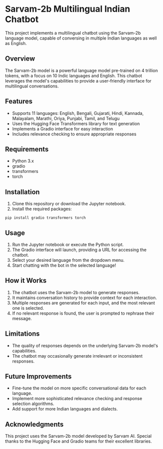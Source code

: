 # Sarvam-2b Multilingual Indian Chatbot

This project implements a multilingual chatbot using the Sarvam-2b language model, capable of conversing in multiple Indian languages as well as English.

## Overview

The Sarvam-2b model is a powerful language model pre-trained on 4 trillion tokens, with a focus on 10 Indic languages and English. This chatbot leverages the model's capabilities to provide a user-friendly interface for multilingual conversations.

## Features

- Supports 11 languages: English, Bengali, Gujarati, Hindi, Kannada, Malayalam, Marathi, Oriya, Punjabi, Tamil, and Telugu
- Uses the Hugging Face Transformers library for text generation
- Implements a Gradio interface for easy interaction
- Includes relevance checking to ensure appropriate responses

## Requirements

- Python 3.x
- gradio
- transformers
- torch

## Installation

1. Clone this repository or download the Jupyter notebook.
2. Install the required packages:

```
pip install gradio transformers torch
```

## Usage

1. Run the Jupyter notebook or execute the Python script.
2. The Gradio interface will launch, providing a URL for accessing the chatbot.
3. Select your desired language from the dropdown menu.
4. Start chatting with the bot in the selected language!

## How it Works

1. The chatbot uses the Sarvam-2b model to generate responses.
2. It maintains conversation history to provide context for each interaction.
3. Multiple responses are generated for each input, and the most relevant one is selected.
4. If no relevant response is found, the user is prompted to rephrase their message.

## Limitations

- The quality of responses depends on the underlying Sarvam-2b model's capabilities.
- The chatbot may occasionally generate irrelevant or inconsistent responses.

## Future Improvements

- Fine-tune the model on more specific conversational data for each language.
- Implement more sophisticated relevance checking and response selection algorithms.
- Add support for more Indian languages and dialects.

## Acknowledgments

This project uses the Sarvam-2b model developed by Sarvam AI. Special thanks to the Hugging Face and Gradio teams for their excellent libraries.

